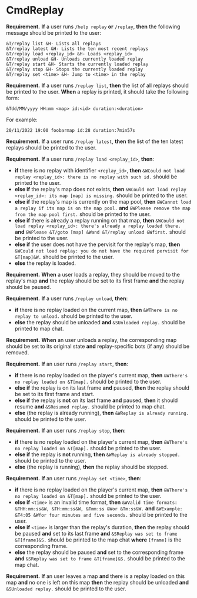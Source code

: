 # CmdReplay

**Requirement.** **If** a user runs `/help replay` **or** `/replay`, **then** the following message should be printed to the user:

```
&T/replay list &H- Lists all replays
&T/replay latest &H- Lists the ten most recent replays
&T/replay load <replay_id> &H- Loads <replay_id>
&T/replay unload &H- Unloads currently loaded replay
&T/replay start &H- Starts the currently loaded replay
&T/replay stop &H- Stops the currently loaded replay
&T/replay set <time> &H- Jump to <time> in the replay
```

**Requirement.** **If** a user runs `/replay list`, **then** the list of all replays should be printed to the user. **When** a replay is printed, it should take the following form:

```nofmt
&Tdd/MM/yyyy HH:mm <map> id:<id> duration:<duration>
```

For example:

```nofmt
20/11/2022 19:00 foobarmap id:28 duration:7min57s
```

**Requirement.** **If** a user runs `/replay latest`, **then** the list of the ten latest replays should be printed to the user.

**Requirement.** **If** a user runs `/replay load <replay_id>`, **then**:
+ **if** there is no replay with identifier `<replay_id>`, **then** `&WCould not load replay <replay_id>: there is no replay with such id.` should be printed to the user.
+ **else if** the replay's map does not exists, **then** `&WCould not load replay <replay_id>: its map [map] is missing.` should be printed to the user.
+ **else if** the replay's map is currently on the map pool, **then** `&WCannot load a replay if its map is on the map pool.` **and** `&WPlease remove the map from the map pool first.` should be printed to the user.
+ **else if** there is already a replay running on that map, **then** `&WCould not load replay <replay_id>: there's already a replay loaded there.` **and** `&WPlease &T/goto [map] &Wand &T/replay unload &Wfirst.` should be printed to the user.
+ **else if** the user does not have the pervisit for the replay's map, **then** `&WCould not load replay: you do not have the required pervisit for &T[map]&W.` should be printed to the user.
+ **else** the replay is loaded.

**Requirement.** **When** a user loads a replay, they should be moved to the replay's map **and** the replay should be set to its first frame **and** the replay should be paused.

**Requirement.** **If** a user runs `/replay unload`, **then**:
+ **if** there is no replay loaded on the current map, **then** `&WThere is no replay to unload.` should be printed to the user.
+ **else** the replay should be unloaded **and** `&SUnloaded replay.` should be printed to map chat.

**Requirement.** **When** an user unloads a replay, the corresponding map should be set to its original state **and** replay-specific bots (if any) should be removed.

**Requirement.** **If** an user runs `/replay start`, **then**:
+ **if** there is no replay loaded on the player's current map, **then** `&WThere's no replay loaded on &T[map].` should be printed to the user.
+ **else if** the replay is on its last frame **and** paused, **then** the replay should be set to its first frame and start.
+ **else if** the replay is **not** on its last frame **and** paused, **then** it should resume **and** `&SResumed replay.` should be printed to map chat.
+ **else** (the replay is already running), **then** `&WReplay is already running.` should be printed to the user.

**Requirement.** **If** an user runs `/replay stop`, **then**:
+ **if** there is no replay loaded on the player's current map, **then** `&WThere's no replay loaded on &T[map].` should be printed to the user.
+ **else if** the replay is **not** running, **then** `&WReplay is already stopped.` should be printed to the user.
+ **else** (the replay is running), **then** the replay should be stopped.

**Requirement.** **If** an user runs `/replay set <time>`, **then**:
+ **if** there is no replay loaded on the player's current map, **then** `&WThere's no replay loaded on &T[map].` should be printed to the user.
+ **else if** `<time>` is an invalid time format, **then** `&WValid time formats: &THH:mm:ss&W, &TH:mm:ss&W, &Tmm:ss &Wor &Tm:ss&W.` **and** `&WExample: &T4:05 &Wfor four minutes and five seconds.` should be printed to the user.
+ **else if** `<time>` is larger than the replay's duration, **then** the replay should be paused **and** set to its last frame **and** `&SReplay was set to frame &T[frame]&S.` should be printed to the map chat **where** `[frame]` is the corresponding frame.
+ **else** the replay should be paused **and** set to the corresponding frame **and** `&SReplay was set to frame &T[frame]&S.` should be printed to the map chat.

**Requirement.** **If** an user leaves a map **and** there is a replay loaded on this map **and** no one is left on this map **then** the replay should be unloaded **and** `&SUnloaded replay.` should be printed to the user.
